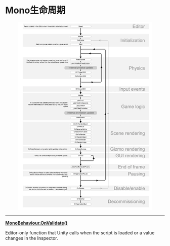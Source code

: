 # Mono生命周期

<figure><img src="../.gitbook/assets/5408097-dcc261ee317a816e.webp" alt=""><figcaption></figcaption></figure>

****

****[**MonoBehaviour.OnValidate()**](https://docs.unity3d.com/ScriptReference/MonoBehaviour.OnValidate.html)****

Editor-only function that Unity calls when the script is loaded or a value changes in the Inspector.
